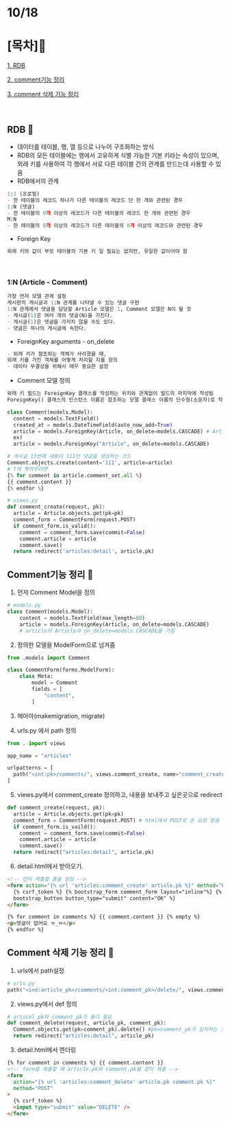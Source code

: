 # 10/18

# [목차]📝

[1. RDB](#rdb-💭)

[2. comment기능 정리](#comment기능-정리-💭)

[3. comment 삭제 기능 정리](#comment-삭제-기능-정리-💭)

<br>

## RDB 💭

- 데이터를 테이블, 행, 열 등으로 나누어 구조화하는 방식
- RDB의 모든 테이블에는 행에서 고유하게 식별 가능한 기본 키라는 속성이 있으며, 외래 키를 사용하여 각 행에서 서로 다른 테이블 간의 관계를 만드는데 사용할 수 있음
- RDB에서의 관계

```py
1:1 (프로필)
- 한 테이블의 레코드 하나가 다른 테이블의 레코드 단 한 개와 관련된 경우
1:N (댓글)
- 한 테이블의 0개 이상의 레코드가 다른 테이블의 레코드 한 개와 관련된 경우
M:N
- 한 테이블의 0개 이상의 레코드가 다른 테이블의 0개 이상의 레코드와 관련된 경우
```

- Foreign Key

```py
외래 키의 값이 부모 테이블의 기본 키 일 필요는 없지만, 유일한 값이어야 함
```

<br>

### 1:N (Article - Comment)

```py
가장 먼저 모델 관계 설정
게시판의 게시글과 1:N 관계를 나타낼 수 있는 댓글 구현
1:N 관계에서 댓글을 담당할 Article 모델은 1, Comment 모델은 N이 될 것
- 게시글(1)은 여러 개의 댓글(N)을 가진다.
- 게시글(1)은 댓글을 가지지 않을 수도 있다.
- 댓글은 하나의 게시글에 속한다.
```

- ForeignKey arguments - on_delete

```py
- 외래 키가 참조하는 객체가 사라졌을 때,
외래 키를 가진 객체를 어떻게 처리할 지를 정의
- 데이터 무결성을 위해서 매우 중요한 설정
```

- Comment 모델 정의

```py
외래 키 필드는 ForeignKey 클래스를 작성하는 위치와 관계없이 필드의 마지막에 작성됨
ForeignKey() 클래스의 인스턴스 이름은 참조하는 모델 클래스 이름의 단수형(소문자)로 작성하는 것을 권장

class Comment(models.Model):
  content = models.TextField()
  created_at = models.DateTimeField(auto_now_add=True)
  article = models.ForeignKey(Article, on_delete=models.CASCADE) # Article이 위에 정의되야 하는데 만약에 위에서 정의 할 수 없으면 ''로 감싸서 문자로 취급 가능
  ex)
  article = models.ForeignKey("Article", on_delete=models.CASCADE)
```

```py
# 게시글 13번에 내용이 111인 댓글을 생성하는 코드
Comment.objects.create(content='111', article=article)
# T에 뿌려주려면
{% for comment in article.comment_set.all %}
{{ comment.content }}
{% endfor %}

# views.py
def comment_create(request, pk):
  article = Article.objects.get(pk=pk)
  comment_form = CommentForm(request.POST)
  if comment_form.is_valid():
    comment = comment_form.save(commit=False)
    comment.article = article
    comment.save()
  return redirect('articles:detail', article.pk)
```

## Comment기능 정리 💭

1. 먼저 Comment Model을 정의

```py
# models.py
class Comment(models.Model):
    content = models.TextField(max_length=80)
    article = models.ForeignKey(Article, on_delete=models.CASCADE)
    # article의 Article과 on_delete=models.CASCADE를 가짐
```

2. 정의한 모델을 ModelForm으로 넘겨줌

```py
from .models import Comment

class CommentForm(forms.ModelForm):
    class Meta:
        model = Comment
        fields = [
            "content",
        ]
```

3. 메마마(makemigration, migrate)

4. urls.py 에서 path 정의

```py
from . import views

app_name = "articles"

urlpatterns = [
  path("<int:pk>/comments/", views.comment_create, name="comment_create")
]
```

5. views.py에서 comment_create 정의하고, 내용을 보내주고 싶은곳으로 redirect

```py
def comment_create(request, pk):
  article = Article.objects.get(pk=pk)
  comment_form = CommentForm(request.POST) # html에서 POST로 온 요청 받음
  if comment_form.is_vaild():
    comment = comment_form.save(commit=False)
    comment.article = article
    comment.save()
  return redirect("articles:detail", article.pk)
```

6. detail.html에서 받아오기.

```html
<!-- 먼저 제출할 폼을 설정 -->
<form action="{% url 'articles:comment_create' article.pk %}" method="POST">
  {% csrf_token %} {% bootstrap_form comment_form layout="inline"%} {%
  bootstrap_button button_type="submit" content="OK" %}
</form>

{% for comment in comments %} {{ comment.content }} {% empty %}
<p>댓글이 없어요 ㅠ_ㅠ</p>
{% endfor %}
```

## Comment 삭제 기능 정리 💭

1. urls에서 path설정

```py
# urls.py
path("<ind:article_pk>/comments/<int:comment_pk>/delete/", views.comment_delete, name="comment_delete",)
```

2. views.py에서 def 정의

```py
# articel_pk와 comment_pk가 둘다 필요
def comment_delete(request, article_pk, comment_pk):
  Comment.objects.get(pk=comment_pk).delete() #pk=comment_pk가 일치하는 것을 삭제
  return redirect("articles:detail", article_pk)
```

3. detail.html에서 렌더링

```html
{% for comment in comments %} {{ comment.content }}
<!-- form을 제출할 때 article.pk와 comment.pk를 같이 제출 -->
<form
  action="{% url 'articles:comment_delete' article.pk comment.pk %}"
  method="POST"
>
  {% csrf_token %}
  <input type="submit" value="DELETE" />
</form>
```
